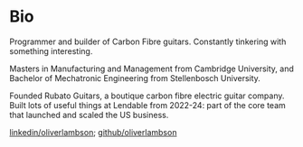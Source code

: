 # Bio

Programmer and builder of Carbon Fibre guitars. Constantly tinkering with
something interesting.

Masters in Manufacturing and Management from Cambridge University, and Bachelor
of Mechatronic Engineering from Stellenbosch University.

Founded Rubato Guitars, a boutique carbon fibre electric guitar company. Built
lots of useful things at Lendable from 2022-24: part of the core team that
launched and scaled the US business.

<a href="https://www.linkedin.com/in/oliverlambson/" target="_blank" class="text-sm text-blue-500 underline underline-offset-2 hover:underline-offset-4" >linkedin/oliverlambson</a>;
<a href="https://www.github.com/oliverlambson/" target="_blank" class="text-sm text-blue-500 underline underline-offset-2 hover:underline-offset-4" >github/oliverlambson</a>
